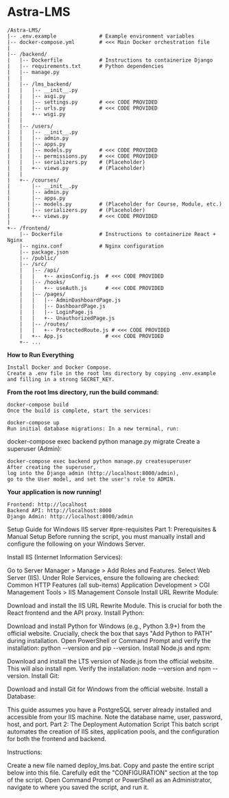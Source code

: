 # Astra-LMS
```
/Astra-LMS/
|-- .env.example              # Example environment variables
|-- docker-compose.yml        # <<< Main Docker orchestration file
|
|-- /backend/
|   |-- Dockerfile            # Instructions to containerize Django
|   |-- requirements.txt      # Python dependencies
|   |-- manage.py
|   |
|   |-- /lms_backend/
|   |   |-- __init__.py
|   |   |-- asgi.py
|   |   |-- settings.py       # <<< CODE PROVIDED
|   |   |-- urls.py           # <<< CODE PROVIDED
|   |   +-- wsgi.py
|   |
|   |-- /users/
|   |   |-- __init__.py
|   |   |-- admin.py
|   |   |-- apps.py
|   |   |-- models.py         # <<< CODE PROVIDED
|   |   |-- permissions.py    # <<< CODE PROVIDED
|   |   |-- serializers.py    # (Placeholder)
|   |   +-- views.py          # (Placeholder)
|   |
|   +-- /courses/
|       |-- __init__.py
|       |-- admin.py
|       |-- apps.py
|       |-- models.py         # (Placeholder for Course, Module, etc.)
|       |-- serializers.py    # (Placeholder)
|       +-- views.py          # <<< CODE PROVIDED
|
+-- /frontend/
    |-- Dockerfile            # Instructions to containerize React + Nginx
    |-- nginx.conf            # Nginx configuration
    |-- package.json
    |-- /public/
    |-- /src/
    |   |-- /api/
    |   |   +-- axiosConfig.js  # <<< CODE PROVIDED
    |   |-- /hooks/
    |   |   +-- useAuth.js      # <<< CODE PROVIDED
    |   |-- /pages/
    |   |   |-- AdminDashboardPage.js
    |   |   |-- DashboardPage.js
    |   |   |-- LoginPage.js
    |   |   +-- UnauthorizedPage.js
    |   |-- /routes/
    |   |   +-- ProtectedRoute.js # <<< CODE PROVIDED
    |   +-- App.js              # <<< CODE PROVIDED
    +-- ...
```
**How to Run Everything**
```
Install Docker and Docker Compose.
Create a .env file in the root lms directory by copying .env.example
and filling in a strong SECRET_KEY.
```
**From the root lms directory, run the build command:**
```
docker-compose build
Once the build is complete, start the services:
```
```
docker-compose up
Run initial database migrations: In a new terminal, run:
```
docker-compose exec backend python manage.py migrate
Create a superuser (Admin):
```
docker-compose exec backend python manage.py createsuperuser
After creating the superuser,
log into the Django admin (http://localhost:8000/admin),
go to the User model, and set the user's role to ADMIN.
```
**Your application is now running!**
```
Frontend: http://localhost
Backend API: http://localhost:8000
Django Admin: http://localhost:8000/admin
```
Setup Guide for Windows IIS server 
#pre-requisites 
Part 1: Prerequisites & Manual Setup
Before running the script, you must manually install and configure the following on your Windows Server.

Install IIS (Internet Information Services):

Go to Server Manager > Manage > Add Roles and Features.
Select Web Server (IIS).
Under Role Services, ensure the following are checked:
Common HTTP Features (all sub-items)
Application Development > CGI
Management Tools > IIS Management Console
Install URL Rewrite Module:

Download and install the IIS URL Rewrite Module. This is crucial for both the React frontend and the API proxy.
Install Python:

Download and install Python for Windows (e.g., Python 3.9+) from the official website.
Crucially, check the box that says "Add Python to PATH" during installation.
Open PowerShell or Command Prompt and verify the installation: python --version and pip --version.
Install Node.js and npm:

Download and install the LTS version of Node.js from the official website. This will also install npm.
Verify the installation: node --version and npm --version.
Install Git:

Download and install Git for Windows from the official website.
Install a Database:

This guide assumes you have a PostgreSQL server already installed and accessible from your IIS machine. Note the database name, user, password, host, and port.
Part 2: The Deployment Automation Script
This batch script automates the creation of IIS sites, application pools, and the configuration for both the frontend and backend.

Instructions:

Create a new file named deploy_lms.bat.
Copy and paste the entire script below into this file.
Carefully edit the "CONFIGURATION" section at the top of the script.
Open Command Prompt or PowerShell as an Administrator, navigate to where you saved the script, and run it.
